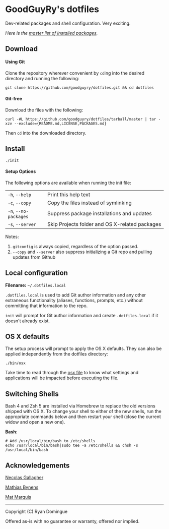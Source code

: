 # GoodGuyRy's dotfiles

Dev-related packages and shell configuration. Very exciting.

*Here is the [master list of installed packages](https://github.com/goodguyry/dotfiles/blob/master/PACKAGES.md).*



## Download


#### Using Git

Clone the repository wherever convenient by ```cd```ing into the desired directory and running the following:

```shell
git clone https://github.com/goodguyry/dotfiles.git && cd dotfiles
```


#### Git-free

Download the files with the following:

```shell
curl -#L https://github.com/goodguyry/dotfiles/tarball/master | tar -xzv --exclude={README.md,LICENSE,PACKAGES.md}
```

Then ```cd``` into the downloaded directory.


## Install

```shell
./init
```


#### Setup Options

The following options are available when running the init file:

<table>
  <tr>
    <td width="25%"><code>-h</code>, <code>--help</code></td>
    <td>Print this help text</td>
  </tr>
  <tr>
    <td width="25%"><code>-c</code>, <code>--copy</code></td>
    <td>Copy the files instead of symlinking</td>
  </tr>
  <tr>
    <td width="25%"><code>-n</code>, <code>--no-packages</code></td>
    <td>Suppress package installations and updates</td>
  </tr>
  <tr>
    <td width="25%"><code>-s</code>, <code>--server</code></td>
    <td>Skip Projects folder and OS X-related packages</td>
  </tr>
</table>

Notes:

1. `gitconfig` is always copied, regardless of the option passed.
2. `--copy` and `--server` also suppress initializing a Git repo and pulling updates from Github


## Local configuration

**Filename:** `~/.dotfiles.local`

`.dotfiles.local` is used to add Git author information and any other extraneous functionality (aliases, functions, prompts, etc.) without committing that information to the repo.

`init` will prompt for Git author information and create `.dotfiles.local` if it doesn't already exist.


## OS X defaults

The setup process will prompt to apply the OS X defaults. They can also be applied independently from the dotfiles directory:

```
./bin/osx
```

Take time to read through the [osx file](http://github.com/goodguyry/dotfiles/blob/master/bin/osx) to know what settings and applications will be impacted before executing the file.


## Switching Shells

Bash 4 and Zsh 5 are installed via Homebrew to replace the old versions shipped with OS X. To change your shell to either of the new shells, run the appropriate commands below and then restart your shell (close the current widow and open a new one).

**Bash**:

```shell
# Add /usr/local/bin/bash to /etc/shells
echo /usr/local/bin/bash|sudo tee -a /etc/shells && chsh -s /usr/local/bin/bash
```

## Acknowledgements

[Necolas Gallagher](http://github.com/necolas/dotfiles)

[Mathias Bynens](http://github.com/mathiasbynens/dotfiles)

[Mat Marquis](https://github.com/wilto/)

---

Copyright (C) Ryan Domingue

Offered as-is with no guarantee or warranty, offered nor implied.
